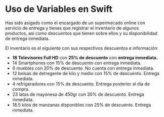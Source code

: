 # Uso de Variables en Swift

Has sido asigado como el encargado de un supermecado online 
con servicio de entrega y tienes que registrar el inventario 
de algunos productos, así como descuentos que tienen sobre ellos
y su disponibilidad de entrega inmediata. 

El inventario es el siguiente con sus respectivos descuentos e información:

- __18 Televisores Full HD__ con __25% de descuento__ con __entrega inmediata.__
- 14 Smartphones con 15% de descuento con entrega inmediata.
- 6 muebles con 20% de descuento. No cuenta con entrega inmediata.
- 12 bolsas de detregente de kilo y medio con 15% de descuento. Entrega inmediata.
- 4 refrigeradores con 15% de descuento. Entrega posterior al día de compra.
- 23 latas de mayonesa de 450gr con 30% de descuento. Entrega inmediata.
- 18.5 kilos de manzanas disponibles con 25% de descuento. Entrega inmediata.
